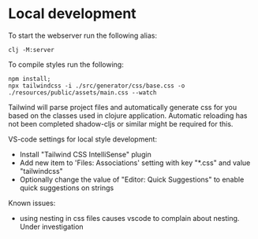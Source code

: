 # Local development
To start the webserver run the following alias:
```
clj -M:server
```

To compile styles run the following:

```
npm install;
npx tailwindcss -i ./src/generator/css/base.css -o ./resources/public/assets/main.css --watch
```

Tailwind will parse project files and automatically generate css for you based on the classes used in clojure application. Automatic reloading has not been completed shadow-cljs or similar might be required for this.

VS-code settings for local style development:
- Install "Tailwind CSS IntelliSense" plugin
- Add new item to 'Files: Associations' setting with key "*.css" and value "tailwindcss"
- Optionally change the value of "Editor: Quick Suggestions" to enable quick suggestions on strings

Known issues:
- using nesting in css files causes vscode to complain about nesting. Under investigation